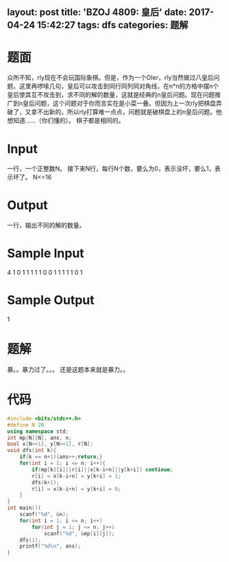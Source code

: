 layout: post
title: 'BZOJ 4809: 皇后'
date: 2017-04-24 15:42:27
tags: dfs
categories: 题解
---
# 题面
众所不知，rly现在不会玩国际象棋。但是，作为一个OIer，rly当然做过八皇后问题。这里再啰嗦几句，皇后可以攻击到同行同列同对角线，在n\*n的方格中摆n个皇后使其互不攻击到，求不同的解的数量，这就是经典的n皇后问题。现在问题推广到n皇后问题，这个问题对于你而言实在是小菜一叠。但因为上一次rly把棋盘弄破了，又拿不出新的，所以rly打算难一点点，问题就是破棋盘上的n皇后问题。他想知道……（你们懂的）。
棋子都是相同的。

# Input
一行，一个正整数N。
接下来N行，每行N个数，要么为0，表示没坏，要么1，表示坏了。
N<=16


# Output
一行，输出不同的解的数量。

# Sample Input
4
1 0 1 1
1 1 1 0
0 1 1 1
1 1 0 1

# Sample Output
1

# 题解
暴。。暴力过了。。。
还是这题本来就是暴力。。

# 代码
```cpp
#include <bits/stdc++.h>
#define N 20
using namespace std;
int mp[N][N], ans, n;
bool x[N<<1], y[N<<1], r[N];
void dfs(int k){
	if(k == n+1){ans++;return;}
	for(int i = 1; i <= n; i++){
		if(mp[k][i]||r[i]||x[k-i+n]||y[k+i]) continue;
		r[i] = x[k-i+n] = y[k+i] = 1;
		dfs(k+1);
		r[i] = x[k-i+n] = y[k+i] = 0;
	}
}
int main(){
	scanf("%d", &n);
	for(int i = 1; i <= n; i++)
		for(int j = 1; j <= n; j++)
			scanf("%d", &mp[i][j]);
	dfs(1);
	printf("%d\n", ans);
}
```